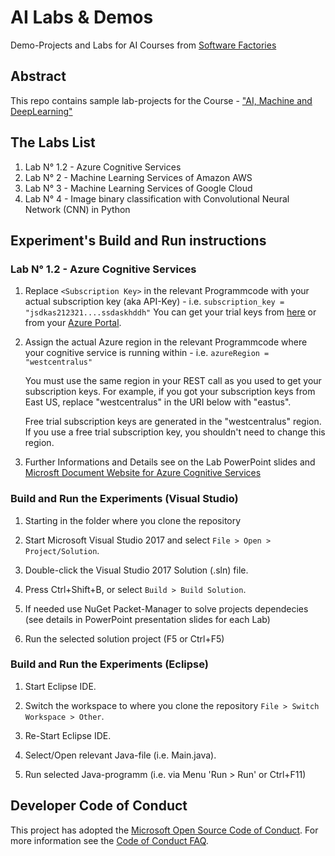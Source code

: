 # AI Labs & Demos
Demo-Projects and Labs for AI Courses from [Software Factories](http://www.software-factories.de/)

## Abstract
This repo contains sample lab-projects for the Course - ["AI, Machine and DeepLearning"](https://ki2019.eventbrite.de)

## The Labs List

 1. Lab N° 1.2 - Azure Cognitive Services
 2. Lab N° 2   - Machine Learning Services of Amazon AWS
 3. Lab N° 3   - Machine Learning Services of Google Cloud
 4. Lab N° 4   - Image binary classification with Convolutional Neural Network (CNN) in Python

## Experiment's Build and Run instructions

### Lab N° 1.2 - Azure Cognitive Services

1. Replace `<Subscription Key>` in the relevant Programmcode with your actual subscription key (aka API-Key) - i.e. `subscription_key = "jsdkas212321....ssdaskhddh"`
   You can get your trial keys from [here](https://azure.microsoft.com/try/cognitive-services/) or from your [Azure Portal](https://portal.azure.com).

2. Assign the actual Azure region in the relevant Programmcode where your cognitive service is running within - i.e. `azureRegion = "westcentralus"`

   You must use the same region in your REST call as you used to get your
   subscription keys. For example, if you got your subscription keys from
   East US, replace "westcentralus" in the URI below with "eastus".

   Free trial subscription keys are generated in the "westcentralus" region.
   If you use a free trial subscription key, you shouldn't need to change
   this region.

 3. Further Informations and Details see on the Lab PowerPoint slides and [Microsft Document Website for Azure Cognitive Services](https://docs.microsoft.com/de-de/azure/cognitive-services/)



### Build and Run the Experiments (Visual Studio)
 1. Starting in the folder where you clone the repository
 
 2. Start Microsoft Visual Studio 2017 and select `File > Open > Project/Solution`.
 
 3. Double-click the Visual Studio 2017 Solution (.sln) file.

 4. Press Ctrl+Shift+B, or select `Build > Build Solution`.
 
 5. If needed use NuGet Packet-Manager to solve projects dependecies (see details in PowerPoint presentation slides for each Lab)
 
 6. Run the selected solution project (F5 or Ctrl+F5)
 
### Build and Run the Experiments (Eclipse)
 1. Start Eclipse IDE.
 
 2. Switch the workspace to where you clone the repository `File > Switch Workspace > Other`.
 
 3. Re-Start Eclipse IDE.

 4. Select/Open relevant Java-file (i.e. Main.java).
 
 5. Run selected Java-programm (i.e. via Menu 'Run > Run' or Ctrl+F11)

## Developer Code of Conduct
This project has adopted the [Microsoft Open Source Code of Conduct](https://opensource.microsoft.com/codeofconduct/). For more information see the [Code of Conduct FAQ](https://opensource.microsoft.com/codeofconduct/faq/).
